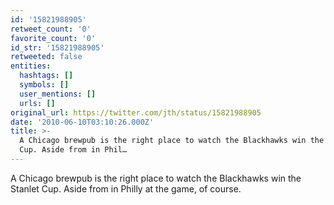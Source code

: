 ```yaml
---
id: '15821988905'
retweet_count: '0'
favorite_count: '0'
id_str: '15821988905'
retweeted: false
entities:
  hashtags: []
  symbols: []
  user_mentions: []
  urls: []
original_url: https://twitter.com/jth/status/15821988905
date: '2010-06-10T03:10:26.000Z'
title: >-
  A Chicago brewpub is the right place to watch the Blackhawks win the Stanlet
  Cup. Aside from in Phil…
---
```


A Chicago brewpub is the right place to watch the Blackhawks win the Stanlet Cup. Aside from in Philly at the game, of course.